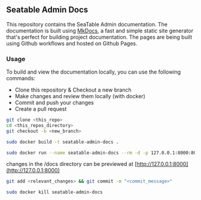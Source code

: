 ## Seatable Admin Docs

This repository contains the SeaTable Admin documentation. The documentation is built using [MkDocs](https://www.mkdocs.org/), a fast and simple static site generator that's perfect for building project documentation. The pages are being built using Github workflows and hosted on Github Pages.

### Usage

To build and view the documentation locally, you can use the following commands:

- Clone this repository & Checkout a new branch
- Make changes and review them locally (with docker)
- Commit and push your changes
- Create a pull request


```bash
git clone <this_repo>
cd <this_repos_directory>
git checkout -b <new_branch>
```
```bash
sudo docker build -t seatable-admin-docs .
```
```bash
sudo docker run --name seatable-admin-docs --rm -d -p 127.0.0.1:8000:8000 -v ${PWD}:/docs seatable-admin-docs
```
changes in the /docs directory can be previewed at [http://127.0.0.1:8000](http://127.0.0.1:8000)
```bash
git add <relevant_changes> && git commit -m "<commit_message>"
```
```bash
sudo docker kill seatable-admin-docs
```
